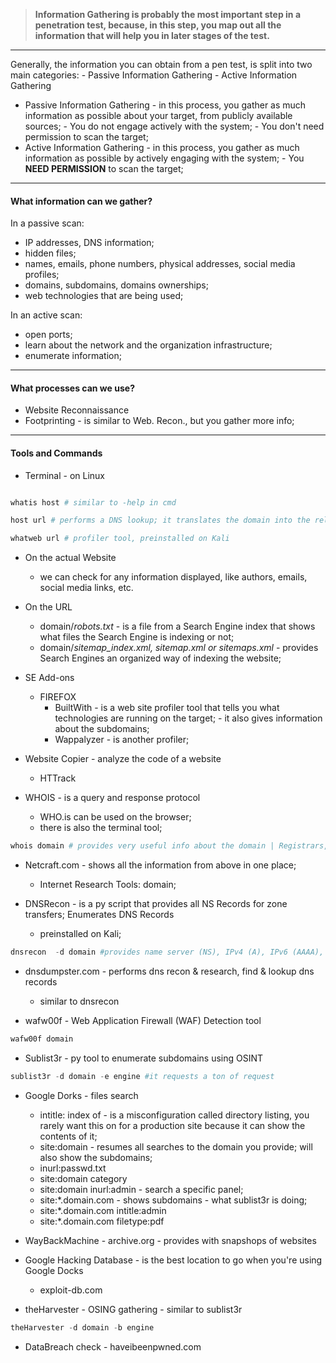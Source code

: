 
>**Information Gathering is probably the most important step in a penetration test, because, in this step, you map out all the information that will help you in later stages of the test.**

---
Generally, the information you can obtain from a pen test, is split into two main categories:
		- Passive Information Gathering
		- Active Information Gathering

- Passive Information Gathering - in this process, you gather as much information as possible about your target, from publicly available sources; 
													- You do not engage actively with the system;
													- You don't need permission to scan the target;
- Active Information Gathering   - in this process, you gather as much information as possible by actively engaging with the system;
													- You **NEED PERMISSION** to scan the target;

---
#### What information can we gather?

In a passive scan:
- IP addresses, DNS information;
- hidden files;
- names, emails, phone numbers, physical addresses, social media profiles;
- domains, subdomains, domains ownerships;
- web technologies that are being used;

In an active scan:
- open ports;
- learn about the network and the organization infrastructure;
- enumerate information;

---
#### What processes can we use?

- Website Reconnaissance
- Footprinting - is similar to Web. Recon., but you gather more info;

---
#### Tools and Commands

- Terminal - on Linux
``` Powershell

whatis host # similar to -help in cmd

host url # performs a DNS lookup; it translates the domain into the related IPv4, IPv6

whatweb url # profiler tool, preinstalled on Kali

```

- On the actual Website
	- we can check for any information displayed, like authors, emails, social media links, etc. 

- On the URL
	- domain/*robots.txt* - is a file from a Search Engine index that shows what files the Search Engine is indexing or not;
	- domain/*sitemap_index.xml, sitemap.xml or sitemaps.xml* - provides Search Engines an organized way of indexing the website;

- SE Add-ons
	- FIREFOX
		- BuiltWith    - is a web site profiler tool that tells you what technologies are running on the target;
								- it also gives information about the subdomains;
		- Wappalyzer - is another profiler;

- Website Copier - analyze the code of a website
	- HTTrack 

- WHOIS - is a query and response protocol
	- WHO.is can be used on the browser;
	- there is also the terminal tool;

``` Powershell
whois domain # provides very useful info about the domain | Registrars, Update, Creation, Status

```

- Netcraft.com - shows all the information from above in one place;
	- Internet Research Tools: domain;

- DNSRecon - is a py script that provides all NS Records for zone transfers; Enumerates DNS Records
	- preinstalled on Kali;
```Powershell
dnsrecon  -d domain #provides name server (NS), IPv4 (A), IPv6 (AAAA), mail server (MX)
```

- dnsdumpster.com - performs dns recon & research, find & lookup dns records
	- similar to dnsrecon

- wafw00f - Web Application Firewall (WAF) Detection tool
```Powershell
wafw00f domain
```

- Sublist3r - py tool to enumerate subdomains using OSINT
```Powershell
sublist3r -d domain -e engine #it requests a ton of request
```

- Google Dorks - files search
	- intitle: index of - is a misconfiguration called directory listing, you rarely want this on for a production site because it can show the contents of it;
	- site:domain - resumes all searches to the domain you provide; will also show the subdomains;
	- inurl:passwd.txt
	- site:domain category
	- site:domain inurl:admin - search a specific panel;
	- site:*.domain.com - shows subdomains - what sublist3r is doing;
	- site:*.domain.com intitle:admin
	- site:*.domain.com filetype:pdf 

- WayBackMachine - archive.org - provides with snapshops of websites

- Google Hacking Database - is the best location to go when you're using Google Docks
	- exploit-db.com

- theHarvester - OSING gathering - similar to sublist3r
```Powershell
theHarvester -d domain -b engine
```

- DataBreach check - haveibeenpwned.com